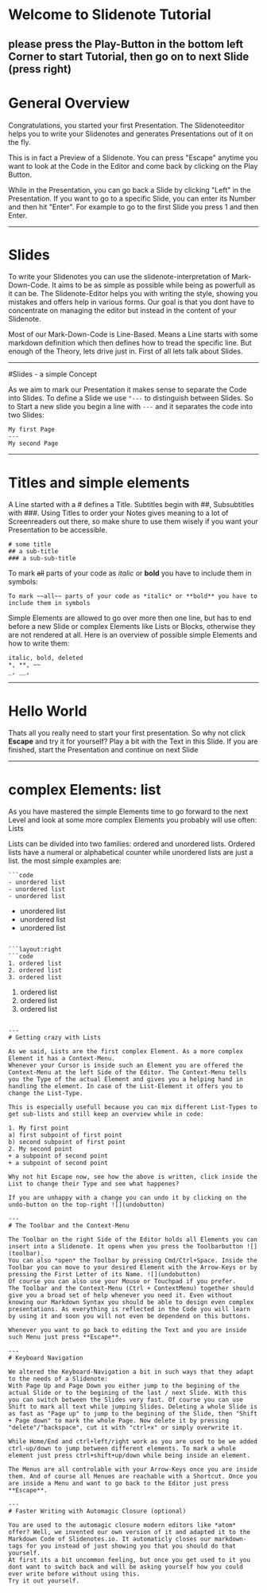 
# Welcome to Slidenote Tutorial

please press the Play-Button in the bottom left Corner to start Tutorial, then go on to next Slide (press right)
---
# General Overview

Congratulations, you started your first Presentation. The Slidenoteeditor helps you to write your Slidenotes and generates Presentations out of it on the fly. 

This is in fact a Preview of a Slidenote. You can press "Escape" anytime you want to look at the Code in the Editor and come back by clicking on the Play Button. 

While in the Presentation, you can go back a Slide by clicking "Left" in the Presentation. 
If you want to go to a specific Slide, you can enter its Number and then hit "Enter". For example to go to the first Slide you press 1 and then Enter.

---
# Slides

To write your Slidenotes you can use the slidenote-interpretation of Mark-Down-Code. 
It aims to be as simple as possible while being as powerfull as it can be. The Slidenote-Editor helps you with writing the style, showing you mistakes and offers help in various forms. Our goal is that you dont have to concentrate on managing the editor but instead in the content of your Slidenote.

Most of our Mark-Down-Code is Line-Based. Means a Line starts with some markdown definition which then defines how to tread the specific line. But enough of the Theory, lets drive just in. First of all lets talk about Slides. 

---
#Slides - a simple Concept

As we aim to mark our Presentation it makes sense to separate the Code into Slides. To define a Slide we use
 `"---` to distinguish between Slides. So to Start a new slide you begin a line with `---` and it separates the code into two Slides:
 
```code
My first Page
---
My second Page
```

---
# Titles and simple elements

A Line started with a # defines a Title. Subtitles begin with ##, Subsubtitles with ###. 
Using Titles to order your Notes gives meaning to a lot of Screenreaders out there, so make shure to use them wisely if you want your Presentation to be accessible.

```code
# some title
## a sub-title
### a sub-sub-title
```

To mark ~~all~~ parts of your code as *italic* or **bold** you have to include them in symbols:
```code
To mark ~~all~~ parts of your code as *italic* or **bold** you have to include them in symbols
```

Simple Elements are allowed to go over more then one line, but has to end before a new Slide or complex Elements like Lists or Blocks, otherwise they are not rendered at all. Here is an overview of possible simple Elements and how to write them:

```table
italic, bold, deleted
*, **, ~~
_, __, 
```

---
# Hello World

Thats all you really need to start your first presentation. So why not click **Escape** and try it for yourself? Play a bit with the Text in this Slide. If you are finished, start the Presentation and continue on next Slide

---
# complex Elements: list

As you have mastered the simple Elements time to go forward to the next Level and look at some more complex Elements you probably will use often: Lists

Lists can be divided into two families: ordered and unordered lists. Ordered lists have a numeral or alphabetical counter while unordered lists are just a list. 
the most simple examples are:
```layout:left
```code
- unordered list
- unordered list
- unordered list
```

+ unordered list
+ unordered list
+ unordered list
```

```layout:right
```code
1. ordered list
2. ordered list
3. ordered list
```

1. ordered list 
2. ordered list
3. ordered list
```

---
# Getting crazy with Lists

As we said, Lists are the first complex Element. As a more complex Element it has a Context-Menu. 
Whenever your Cursor is inside such an Element you are offered the Context-Menu at the left Side of the Editor. The Context-Menu tells you the Type of the actual Element and gives you a helping hand in handling the element. In case of the List-Element it offers you to change the List-Type. 

This is especially usefull because you can mix different List-Types to get sub-lists and still keep an overview while in code:

1. My first point
a) first subpoint of first point
b) second subpoint of first point
2. My second point
+ a subpoint of second point
+ a subpoint of second point

Why not hit Escape now, see how the above is written, click inside the List to change their Type and see what happenes? 

If you are unhappy with a change you can undo it by clicking on the undo-button on the top-right ![](undobutton) 

---
# The Toolbar and the Context-Menu

The Toolbar on the right Side of the Editor holds all Elements you can insert into a Slidenote. It opens when you press the Toolbarbutton ![](toolbar). 
You can also *open* the Toolbar by pressing Cmd/Ctrl+Space. Inside the Toolbar you can move to your desired Element with the Arrow-Keys or by pressing the First Letter of its Name. ![](undobutton)
Of course you can also use your Mouse or Touchpad if you prefer. 
The Toolbar and the Context-Menu (Ctrl + ContextMenu) together should give you a broad set of help whenever you need it. Even without knowing our Markdown Syntax you should be able to design even complex presentations. As everything is reflected in the Code you will learn by using it and soon you will not even be dependend on this buttons. 
 
Whenever you want to go back to editing the Text and you are inside such Menu just press **Escape**. 

---
# Keyboard Navigation

We altered the Keyboard-Navigation a bit in such ways that they adapt to the needs of a Slidenote: 
With Page Up and Page Down you either jump to the begining of the actual Slide or to the begining of the last / next Slide. With this you can switch between the Slides very fast. Of course you can use Shift to mark all text while jumping Slides. Deleting a whole Slide is as fast as "Page up" to jump to the begining of the Slide, then "Shift + Page down" to mark the whole Page. Now delete it by pressing "delete"/"backspace", cut it with "ctrl+x" or simply overwrite it. 

While Home/End and ctrl+left/right work as you are used to be we added ctrl-up/down to jump between different elements. To mark a whole element just press ctrl+shift+up/down while being inside an element. 

The Menus are all controlable with your Arrow-Keys once you are inside them. And of course all Menues are reachable with a Shortcut. Once you are inside a Menu and want to go back to the Editor just press **Escape**. 

---
# Faster Writing with Automagic Closure (optional)

You are used to the automagic closure modern editors like *atom* offer? Well, we invented our own version of it and adapted it to the Markdown Code of Slidenotes.io. It automaticly closes our markdown-tags for you instead of just showing you that you should do that yourself. 
At first its a bit uncommon feeling, but once you get used to it you dont want to switch back and will be asking yourself how you could ever write before without using this.
Try it out yourself. 

 



